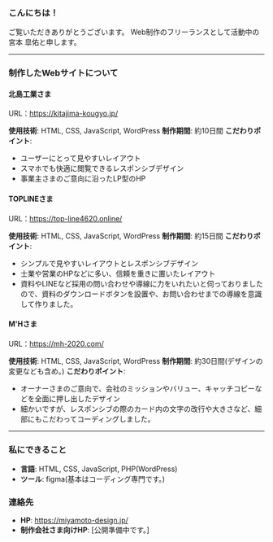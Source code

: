 
### こんにちは！

ご覧いただきありがとうございます。
Web制作のフリーランスとして活動中の宮本 皐佑と申します。

---

### 制作したWebサイトについて

#### 北島工業さま

URL：https://kitajima-kougyo.jp/

**使用技術**: HTML, CSS, JavaScript, WordPress
**制作期間**: 約10日間
**こだわりポイント**:
- ユーザーにとって見やすいレイアウト
- スマホでも快適に閲覧できるレスポンシブデザイン
- 事業主さまのご意向に沿ったLP型のHP


#### TOPLINEさま

URL：https://top-line4620.online/

**使用技術**: HTML, CSS, JavaScript, WordPress
**制作期間**: 約15日間
**こだわりポイント**:
- シンプルで見やすいレイアウトとレスポンシブデザイン
- 士業や営業のHPなどに多い、信頼を重きに置いたレイアウト
- 資料やLINEなど採用の問い合わせや導線に力をいれたいと伺っておりましたので、資料のダウンロードボタンを設置や、お問い合わせまでの導線を意識して作りました。


#### M'Hさま

URL：https://mh-2020.com/

**使用技術**: HTML, CSS, JavaScript, WordPress
**制作期間**: 約30日間(デザインの変更なども含め。)
**こだわりポイント**:
- オーナーさまのご意向で、会社のミッションやバリュー、キャッチコピーなどを全面に押し出したデザイン
- 細かいですが、レスポンシブの際のカード内の文字の改行や大きさなど、細部にもこだわってコーディングしました。

---

### 私にできること

- **言語**: HTML, CSS, JavaScript, PHP(WordPress)
- **ツール**: figma(基本はコーディング専門です。)

### 連絡先

- **HP**: https://miyamoto-design.jp/
- **制作会社さま向けHP**: [公開準備中です。]

